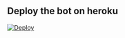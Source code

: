 


## Deploy the bot on heroku

[![Deploy](https://www.herokucdn.com/deploy/button.svg)](https://heroku.com/deploy)

